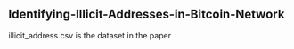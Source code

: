 ## Identifying-Illicit-Addresses-in-Bitcoin-Network

illicit_address.csv is the dataset in the paper <Identifying Illicit Addresses in Bitcoin Network>
